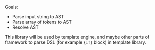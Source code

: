 Goals:

* Parse input string to AST
* Parse array of tokens to AST
* Resolve AST

This library will be used by template engine, and maybe other parts of framework to parse DSL (for example `{if}` block)
in template library.
